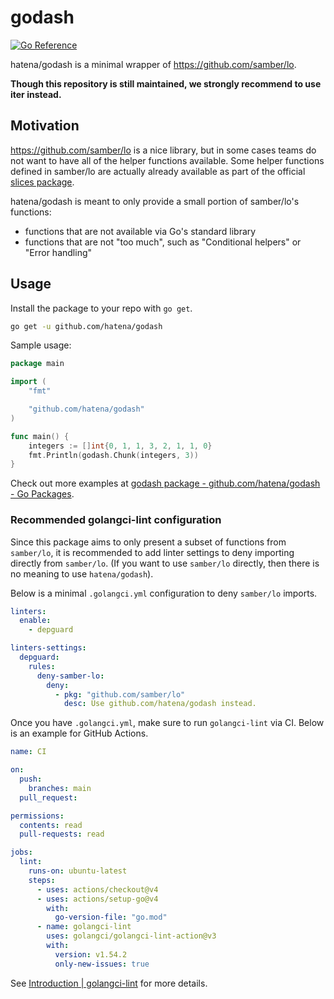 # godash

[![Go Reference](https://pkg.go.dev/badge/github.com/hatena/godash.svg)](https://pkg.go.dev/github.com/hatena/godash)

hatena/godash is a minimal wrapper of https://github.com/samber/lo.

**Though this repository is still maintained, we strongly recommend to use iter instead.**

## Motivation

https://github.com/samber/lo is a nice library, but in some cases teams do not want to have all of the helper functions available. Some helper functions defined in samber/lo are actually already available as part of the official [slices package](https://pkg.go.dev/slices).

hatena/godash is meant to only provide a small portion of samber/lo's functions:
- functions that are not available via Go's standard library
- functions that are not "too much", such as "Conditional helpers" or "Error handling"

## Usage
Install the package to your repo with `go get`.

```sh
go get -u github.com/hatena/godash
```

Sample usage:
```go
package main

import (
	"fmt"

	"github.com/hatena/godash"
)

func main() {
	integers := []int{0, 1, 1, 3, 2, 1, 1, 0}
	fmt.Println(godash.Chunk(integers, 3))
}
```

Check out more examples at [godash package - github.com/hatena/godash - Go Packages](https://pkg.go.dev/github.com/hatena/godash).

### Recommended golangci-lint configuration
Since this package aims to only present a subset of functions from `samber/lo`, it is recommended to add linter settings to deny importing directly from `samber/lo`. (If you want to use `samber/lo` directly, then there is no meaning to use `hatena/godash`). 

Below is a minimal `.golangci.yml` configuration to deny `samber/lo` imports.

```yml
linters:
  enable:
    - depguard

linters-settings:
  depguard:
    rules:
      deny-samber-lo:
        deny:
          - pkg: "github.com/samber/lo"
            desc: Use github.com/hatena/godash instead.
```

Once you have `.golangci.yml`, make sure to run `golangci-lint` via CI. Below is an example for GitHub Actions.

```yml
name: CI

on:
  push:
    branches: main
  pull_request:

permissions:
  contents: read
  pull-requests: read

jobs:
  lint:
    runs-on: ubuntu-latest
    steps:
      - uses: actions/checkout@v4
      - uses: actions/setup-go@v4
        with:
          go-version-file: "go.mod"
      - name: golangci-lint
        uses: golangci/golangci-lint-action@v3
        with:
          version: v1.54.2
          only-new-issues: true
```

See [Introduction | golangci-lint](https://golangci-lint.run/) for more details.
